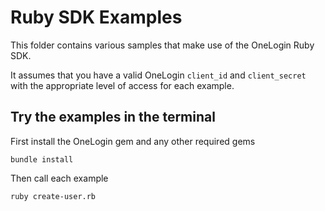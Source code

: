 # Ruby SDK Examples

This folder contains various samples that make use of the OneLogin
Ruby SDK.

It assumes that you have a valid OneLogin `client_id` and `client_secret`
with the appropriate level of access for each example.

## Try the examples in the terminal

First install the OneLogin gem and any other required gems
```shell
bundle install
```

Then call each example
```shell
ruby create-user.rb
```
